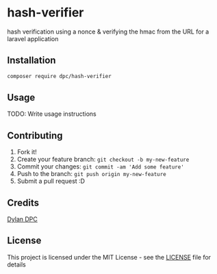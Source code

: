 # hash-verifier

hash verification using a nonce & verifying the hmac from the URL for a laravel application

## Installation

```bash
composer require dpc/hash-verifier
```

## Usage

TODO: Write usage instructions

## Contributing

1. Fork it!
2. Create your feature branch: `git checkout -b my-new-feature`
3. Commit your changes: `git commit -am 'Add some feature'`
4. Push to the branch: `git push origin my-new-feature`
5. Submit a pull request :D

## Credits

[Dylan DPC](https://github.com/Dylan-DPC)

## License

This project is licensed under the MIT License - see the [LICENSE](LICENSE) file for details